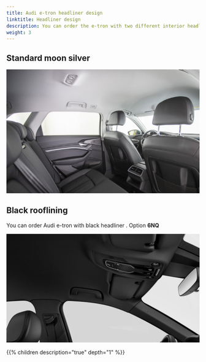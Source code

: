 ```yaml
---
title: Audi e-tron headliner design
linktitle: Headliner design
description: You can order the e-tron with two different interior headliner colors
weight: 3
---
```


## Standard moon silver

![Roof](moonroof.jpg "Standard roof in moon silver")

## Black rooflining

You can order Audi e-tron with black headliner . Option **6NQ**

![Roof](blackroof.jpg "Black roof. Option 6NQ ")

{{% children description="true" depth="1" %}}